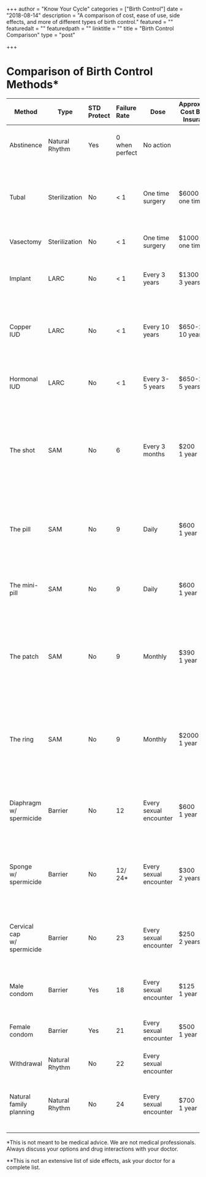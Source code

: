 +++
author = "Know Your Cycle"
categories = ["Birth Control"]
date = "2018-08-14"
description = "A comparison of cost, ease of use, side effects, and more of different types of birth control."
featured = ""
featuredalt = ""
featuredpath = ""
linktitle = ""
title = "Birth Control Comparison"
type = "post"

+++

# **Comparison of Birth Control Methods***


|  Method | Type | STD<br/>Protect | Failure<br/>Rate | Dose | Approximate<br/>Cost Before<br/>Insurance | Medical <br/>Side Effects | Notes |
|  ------ | ------ | :------ | :------ | ------ | ------ | ------ | ------ |
|  Abstinence | Natural Rhythm | Yes | 0 when perfect | No action |  | None | Requires willpower,<br/>we suggest back-up methods. |
|  Tubal | Sterilization | No | < 1 | One time surgery | $6000<br/>one time | 2 week Recover.<br/>Possible surgical complications.<br/>Possibility of ectopic pregnancy. | There are multiple types of <br/>tubal with different risks and<br/>different failure rates. |
|  Vasectomy | Sterilization | No | < 1  | One time surgery | $1000<br/>one time | Recovery.<br/>Surgical complications. |  |
|  Implant | LARC | No | < 1 | Every 3 years | $1300<br/>3 years | Headache.<br/>Irregular periods.<br/>Weight gain.<br/>Sore breasts.<br/>Infection at implant site. |  |
|  Copper IUD | LARC | No | < 1 | Every 10 years | $650-2600<br/>10 years | Heavier periods.<br/>Breakthrough bleeding.<br/>PID.<br/>Uterine puncture.<br/>Unknown IUD expulsion. | Hormone free so it doesn't <br/>affect your body's natural<br/>cycle. |
|  Hormonal IUD | LARC | No | < 1 | Every 3-5 years | $650-2600<br/>5 years | Irregular or missing periods.<br/>Ovarian cysts.<br/>PID.<br/>Unknown IUD expulsion. | Treatment of endometriosis,<br/>fibroids, heavy bleeding, and<br/>painful periods. |
|  The shot | SAM | No | 6 | Every 3 months | $200<br/>1 year | Breakthrough bleeding.<br/>Missed periods.<br/>Weight gain.<br/>Mood changes.<br/>Sore breasts and headache.<br/>Long-term use may lead to reversible bone loss. |  |
|  The pill | SAM | No | 9 | Daily | $600<br/>1 year | Sore breasts, headache, and nausea.<br/>Cycle changes.<br/>Mood changes.<br/>High blood pressure.<br/>Blood clot, stroke, or heart attack. | Treatment of PCOS, irregular<br/>periods, painful periods, acne. |
|  The mini-pill | SAM | No | 9 | Daily | $600<br/>1 year | Breakthrough bleeding.<br/>Weight gain.<br/>Sore breasts, headache, and nausea. | Treatment of PCOS, irregular<br/>periods, painful periods. |
|  The patch | SAM | No | 9 | Monthly | $390<br/>1 year | Skin irritation.<br/>Cycle and mood changes.<br/>Sore breasts, headache, and nausea.<br/>Weight Gain.<br/>High blood pressure.<br/>Blood clot, stroke, or heart attack. |  |
|  The ring | SAM | No | 9 | Monthly | $2000<br/>1 year | Sore breasts, headache, and nausea.<br/>Vaginal discharge/irritation.<br/>Cycle changes.<br/>High blood pressure.<br/>Blood clot, stroke, or heart attack. |  |
|  Diaphragm<br/>w/ spermicide | Barrier | No | 12 | Every sexual encounter | $600<br/>1 year | Vaginal irritation.<br/>Allergic reactions.<br/>UTIs and vaginal infections.<br/>TSS.<br/>Spermicide may increase risk of HIV. | If your weight changes by<br/>> 15 lbs or you give birth <br/>you need to be refit. |
|  Sponge<br/>w/ spermicide | Barrier | No | 12/<br/>24* | Every sexual encounter | $300<br/>2 years | Vaginal irritation.<br/>Allergic reactions.<br/>UTIs and vaginal infections.<br/>TSS.<br/>Spermicide may increase risk of HIV. |  |
|  Cervical cap<br/>w/ spermicide | Barrier | No | 23 | Every sexual encounter | $250<br/>2 years | Vaginal irritation.<br/>Allergic reactions.<br/>UTIs and vaginal infections.<br/>TSS.<br/>Spermicide may increase risk of HIV. |  |
|  Male condom | Barrier | Yes | 18 | Every sexual encounter | $125<br/>1 year | Vaginal/vulval irritation.<br/>Allergic reactions.<br/>High instance of human error. |  |
|  Female condom | Barrier | Yes | 21 | Every sexual encounter | $500<br/>1 year | Vaginal/vulval irritation.<br/>Allergic reactions.<br/>High instance of human error. |  |
|  Withdrawal | Natural Rhythm | No | 22 | Every sexual encounter |  | High rate of human error. |  |
|  Natural family planning | Natural Rhythm | No | 24 | Every sexual encounter | $700<br/>1 year | A lot of work recording cycle.<br/>Requires tools, charts, apps, test strips, etc.<br/>High rate of human error. |  |

*This is not meant to be medical advice. We are not medical professionals. Always discuss your options and drug interactions with your doctor.

**This is not an extensive list of side effects, ask your doctor for a complete list.
